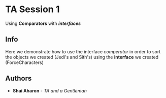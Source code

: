 # TA Session 1
Using **Comparators** with ***interfaces***

## Info
Here we demonstrate how to use the interface _comperator_ in order to sort the objects we created (Jedi's and Sith's) using the **interface** we created (ForceCharacters)
## Authors

-   **Shai Aharon**  -  _TA and a Gentleman_
